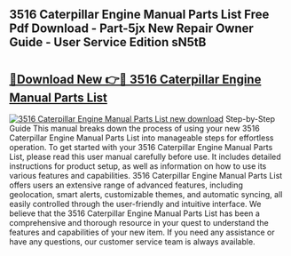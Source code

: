 ## 3516 Caterpillar Engine Manual Parts List Free Pdf Download - Part-5jx New Repair Owner Guide - User Service Edition sN5tB

# <h2><a href="http://bc96602.oget.top/?id=3516+Caterpillar+Engine+Manual+Parts+List">🔗Download New 👉🔴 3516 Caterpillar Engine Manual Parts List</a></h2>

[![3516 Caterpillar Engine Manual Parts List new download](https://i.imgur.com/5g1atiW.png)](http://bc96602.oget.top/?id=3516+Caterpillar+Engine+Manual+Parts+List)
Step-by-Step Guide This manual breaks down the process of using your new 3516 Caterpillar Engine Manual Parts List into manageable steps for effortless operation. To get started with your 3516 Caterpillar Engine Manual Parts List, please read this user manual carefully before use. It includes detailed instructions for product setup, as well as information on how to use its various features and capabilities. 3516 Caterpillar Engine Manual Parts List offers users an extensive range of advanced features, including geolocation, smart alerts, customizable themes, and automatic syncing, all easily controlled through the user-friendly and intuitive interface. We believe that the 3516 Caterpillar Engine Manual Parts List has been a comprehensive and thorough resource in your quest to understand the features and capabilities of your new item. If you need any assistance or have any questions, our customer service team is always available.
